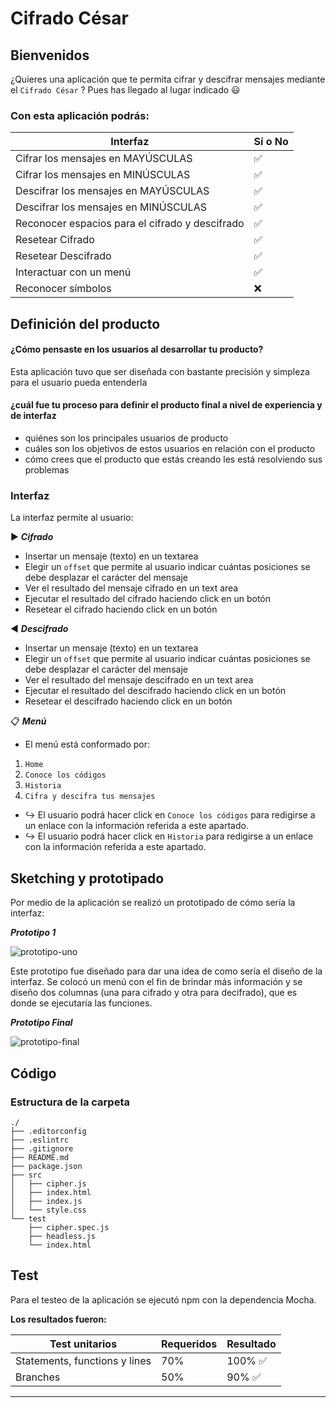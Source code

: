 # Cifrado César

## Bienvenidos
¿Quieres una aplicación que te permita cifrar y descifrar mensajes mediante el `Cifrado César` ?
Pues has llegado al lugar indicado 😃

### Con esta aplicación podrás:

| Interfaz | Sí o No |
|--------------------------|----------------|
| Cifrar los mensajes en MAYÚSCULAS | ✅
| Cifrar los mensajes en MINÚSCULAS | ✅
| Descifrar los mensajes en MAYÚSCULAS | ✅
| Descifrar los mensajes en MINÚSCULAS | ✅
| Reconocer espacios para el cifrado y descifrado | ✅
| Resetear Cifrado | ✅
| Resetear Descifrado | ✅
| Interactuar con un menú | ✅
| Reconocer símbolos |❌

## Definición del producto

#### ¿Cómo pensaste en los usuarios al desarrollar tu producto?
Esta aplicación tuvo que ser diseñada con bastante precisión y simpleza para el usuario pueda entenderla

#### ¿cuál fue tu proceso para definir el producto final a nivel de experiencia y de interfaz

* quiénes son los principales usuarios de producto
* cuáles son los objetivos de estos usuarios en relación con el producto
* cómo crees que el producto que estás creando les está resolviendo sus
  problemas

### Interfaz

La interfaz permite al usuario:

▶️ ***Cifrado***
* Insertar un mensaje (texto) en un textarea
* Elegir un `offset` que permite al usuario indicar cuántas posiciones se debe desplazar el carácter del mensaje
* Ver el resultado del mensaje cifrado en un text area
* Ejecutar el resultado del cifrado haciendo click en un botón
* Resetear el cifrado haciendo click en un botón

◀️ ***Descifrado***
* Insertar un mensaje (texto) en un textarea
* Elegir un `offset` que permite al usuario indicar cuántas posiciones se debe desplazar el carácter del mensaje
* Ver el resultado del mensaje descifrado en un text area
* Ejecutar el resultado del descifrado haciendo click en un botón
* Resetear el descifrado haciendo click en un botón

📋 ***Menú***
* El menú está conformado por:
1. `Home`
2. `Conoce los códigos`
3. `Historia`
4. `Cifra y descifra tus mensajes`

* ↪️ El usuario podrá hacer click en `Conoce los códigos` para redigirse a un enlace con la información referida a este apartado.
* ↪️ El usuario podrá hacer click en `Historia` para redigirse a un enlace con la información referida a este apartado.

## Sketching y prototipado
Por medio de la aplicación se realizó un prototipado de cómo sería la interfaz:

***Prototipo 1***

![prototipo-uno](https://crisescobar.files.wordpress.com/2018/06/prot-1.png)

Este prototipo fue diseñado para dar una idea de como sería el diseño de la interfaz. Se colocó un menú con el fin de brindar más información y se diseño dos columnas (una para cifrado y otra para decifrado), que es donde se ejecutaría las funciones. 

***Prototipo Final***

![prototipo-final](https://crisescobar.files.wordpress.com/2018/06/interfaz-final.png)






## Código















### Estructura de la carpeta

```text
./
├── .editorconfig
├── .eslintrc
├── .gitignore
├── README.md
├── package.json
├── src
│   ├── cipher.js
│   ├── index.html
│   ├── index.js
│   └── style.css
└── test
    ├── cipher.spec.js
    ├── headless.js
    └── index.html
```

## Test
Para el testeo de la aplicación se ejecutó npm con la dependencia Mocha. 

**Los resultados fueron:**

| Test unitarios | Requeridos |Resultado  |
|--------------------------|----------------|-------|
| Statements, functions y lines | 70% | 100% ✅
| Branches | 50% |90% ✅

***
